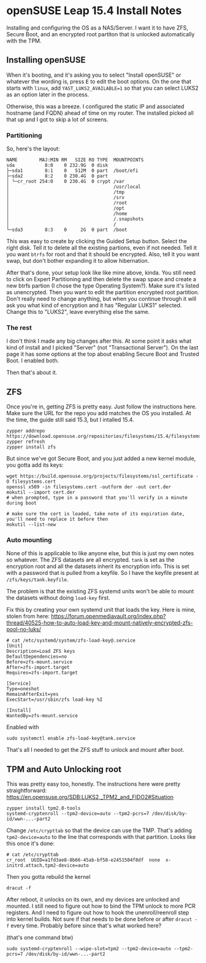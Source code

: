 # openSUSE Leap 15.4 Install Notes

Installing and configuring the OS as a NAS/Server.
I want it to have ZFS, Secure Boot, and an encrypted root partiton that is unlocked automatically with the TPM.


## Installing openSUSE

When it's booting, and it's asking you to select "Install openSUSE" or whatever the wording is, press <kbd>E</kbd> to edit the boot options.
On the one that starts with `linux`, add `YAST_LUKS2_AVAILABLE=1` so that you can select LUKS2 as an option later in the process.

Otherwise, this was a breeze.
I configured the static IP and associated hostname (and FQDN) ahead of time on my router.
The installed picked all that up and I got to skip a lot of screens.

### Partitioning

So, here's the layout: 

```
NAME        MAJ:MIN RM   SIZE RO TYPE  MOUNTPOINTS
sda           8:0    0 232.9G  0 disk
├─sda1        8:1    0   512M  0 part  /boot/efi
├─sda2        8:2    0 230.4G  0 part
│ └─cr_root 254:0    0 230.4G  0 crypt /var
│                                      /usr/local
│                                      /tmp
│                                      /srv
│                                      /root
│                                      /opt
│                                      /home
│                                      /.snapshots
│                                      /
└─sda3        8:3    0     2G  0 part  /boot
```

This was easy to create by clicking the Guided Setup button.
Select the right disk.
Tell it to delete all the existing partions, even if not needed. 
Tell it you want `btrfs` for root and that it should be encrypted.
Also, tell it you want swap, but don't bother expanding it to allow hibernation.

After that's done, your setup look like like mine above, kinda.
You still need to click on Expert Partitioning and then delete the swap space and create a new btrfs partion (I chose the type Operating System?).
Make sure it's listed as unencrypted.
Then you want to edit the partition encrypted root partition. 
Don't really need to change anything, but when you continue through it will ask you what kind of encryption and it has "Regular LUKS1" selected.
Change this to "LUKS2", leave everything else the same.

### The rest

I don't think I made any big changes after this.
At some point it asks what kind of install and I picked "Server" (not "Transactional Server").
On the last page it has some options at the top about enabling Secure Boot and Trusted Boot.
I enabled both.

Then that's about it.

## ZFS

Once you're in, getting ZFS is pretty easy. 
Just follow the instructions here. 
Make sure the URL for the repo you add matches the OS you installed. 
At the time, the guide still said 15.3, but I intalled 15.4.

```
zypper addrepo https://download.opensuse.org/repositories/filesystems/15.4/filesystems.repo
zypper refresh
zypper install zfs
```

But since we've got Secure Boot, and you just added a new kernel module, you gotta add its keys:

```
wget https://build.opensuse.org/projects/filesystems/ssl_certificate -O filesystems.cert
openssl x509 -in filesystems.cert -outform der -out cert.der 
mokutil --import cert.der
# when prompted, type in a password that you'll verify in a minute during boot

# make sure the cert is loaded, take note of its expiration date, you'll need to replace it before then
mokutil --list-new
```

### Auto mounting

None of this is applicable to like anyone else, but this is just my own notes so whatever.
The ZFS datasets are all encrypted. 
`tank` is set as the encryption root and all the datasets inherit its encryption info.
This is set with a password that is pulled from a keyfile.
So I have the keyfile present at `/zfs/keys/tank.keyfile`.

The problem is that the existing ZFS systemd units won't be able to mount the datasets without doing `load-key` first.

Fix this by creating your own systemd unit that loads the key.
Here is mine, stolen from here: https://forum.openmediavault.org/index.php?thread/40525-how-to-auto-load-key-and-mount-natively-encrypted-zfs-pool-no-luks/

```
# cat /etc/systemd/system/zfs-load-key@.service
[Unit]
Description=Load ZFS keys
DefaultDependencies=no
Before=zfs-mount.service
After=zfs-import.target
Requires=zfs-import.target

[Service]
Type=oneshot
RemainAfterExit=yes
ExecStart=/usr/sbin/zfs load-key %I

[Install]
WantedBy=zfs-mount.service
```

Enabled with 

```
sudo systemctl enable zfs-load-key@tank.service
```

That's all I needed to get the ZFS stuff to unlock and mount after boot.


## TPM and Auto Unlocking root

This was pretty easy too, honestly.
The instructions here were pretty straightforward: https://en.opensuse.org/SDB:LUKS2,_TPM2_and_FIDO2#Situation

```
zypper install tpm2.0-tools
systemd-cryptenroll --tpm2-device=auto --tpm2-pcrs=7 /dev/disk/by-id/wwn-...-part2
```

Change `/etc/crypttab` so that the device can use the TMP.
That's adding `tpm2-device=auto` to the line that corresponds with that partition. 
Looks like this once it's done: 

```
# cat /etc/crypttab
cr_root  UUID=a1fd3ae8-8b66-45ab-bf58-e2451504f8df  none  x-initrd.attach,tpm2-device=auto
```

Then you gotta rebuild the kernel

```
dracut -f
```

After reboot, it unlocks on its own, and my devices are unlocked and mounted. 
I still need to figure out how to bind the TPM unlock to more PCR registers. 
And I need to figure out how to hook the unenroll/reenroll step into kernel builds.
Not sure if that needs to be done before or after `dracut -f` every time.
Probably before since that's what worked here?

(that's one command btw)

```
sudo systemd-cryptenroll --wipe-slot=tpm2 --tpm2-device=auto --tpm2-pcrs=7 /dev/disk/by-id/wwn-...-part2
```
